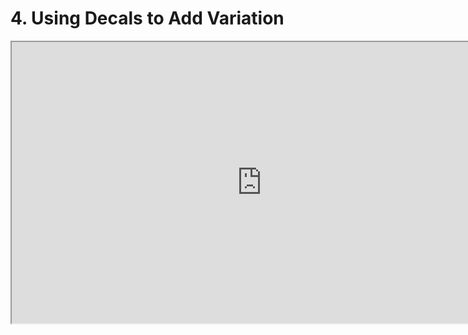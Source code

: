 # 4. Using Decals to Add Variation

<p><iframe title="YouTube video player" src="https://www.youtube.com/embed/qiVTKgucubk?rel=0" width="800" height="450" allowfullscreen="allowfullscreen" allow="accelerometer; autoplay; clipboard-write; encrypted-media; gyroscope; picture-in-picture"></iframe></p>